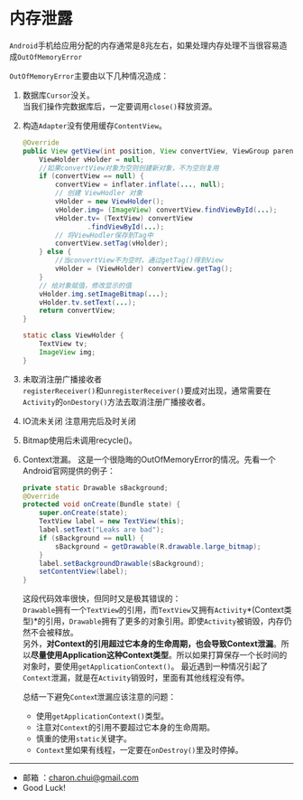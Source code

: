内存泄露
===

`Android`手机给应用分配的内存通常是8兆左右，如果处理内存处理不当很容易造成`OutOfMemoryError`

`OutOfMemoryError`主要由以下几种情况造成： 

1. 数据库`Cursor`没关。  
    当我们操作完数据库后，一定要调用`close()`释放资源。 

2. 构造`Adapter`没有使用缓存`ContentView`。    
    ```java
    @Override  
    public View getView(int position, View convertView, ViewGroup parent) {  
        ViewHolder vHolder = null;  
        //如果convertView对象为空则创建新对象，不为空则复用  
        if (convertView == null) {  
            convertView = inflater.inflate(..., null);  
            // 创建 ViewHodler 对象  
            vHolder = new ViewHolder();  
            vHolder.img= (ImageView) convertView.findViewById(...);  
            vHolder.tv= (TextView) convertView  
                    .findViewById(...);  
            // 将ViewHodler保存到Tag中  
            convertView.setTag(vHolder);  
        } else {  
            //当convertView不为空时，通过getTag()得到View  
            vHolder = (ViewHolder) convertView.getTag();  
        }  
        // 给对象赋值，修改显示的值  
        vHolder.img.setImageBitmap(...);  
        vHolder.tv.setText(...);  
        return convertView;  
    }  
    
    static class ViewHolder {  
        TextView tv;  
        ImageView img;  
    }  
    ```

3. 未取消注册广播接收者     
    `registerReceiver()`和`unregisterReceiver()`要成对出现，通常需要在`Activity`的`onDestory()`方法去取消注册广播接收者。
4. IO流未关闭
    注意用完后及时关闭

5. Bitmap使用后未调用recycle()。 

6. Context泄漏。 
    这是一个很隐晦的OutOfMemoryError的情况。先看一个Android官网提供的例子： 

    ```java
    private static Drawable sBackground;  
    @Override  
    protected void onCreate(Bundle state) {  
    	super.onCreate(state);  
    	TextView label = new TextView(this);  
    	label.setText("Leaks are bad");  
    	if (sBackground == null) {  
    		sBackground = getDrawable(R.drawable.large_bitmap);  
    	}  
    	label.setBackgroundDrawable(sBackground);  
    	setContentView(label);  
    }  
    ```
    这段代码效率很快，但同时又是极其错误的：    
    `Drawable`拥有一个`TextView`的引用，而`TextView`又拥有`Activity`*(Context类型)*的引用，`Drawable`拥有了更多的对象引用。即使`Activity`被销毁，内存仍然不会被释放。     
另外，**对Context的引用超过它本身的生命周期，也会导致Context泄漏**。所以**尽量使用Application这种Context类型**。所以如果打算保存一个长时间的对象时，要使用`getApplicationContext()`。
    最近遇到一种情况引起了`Context`泄漏，就是在`Activity`销毁时，里面有其他线程没有停。
    
    总结一下避免`Contex`t泄漏应该注意的问题： 
    - 使用`getApplicationContext()`类型。 
    - 注意对`Context`的引用不要超过它本身的生命周期。 
    - 慎重的使用`static`关键字。 
    - `Context`里如果有线程，一定要在`onDestroy()`里及时停掉。 
 
---

- 邮箱 ：charon.chui@gmail.com  
- Good Luck! 